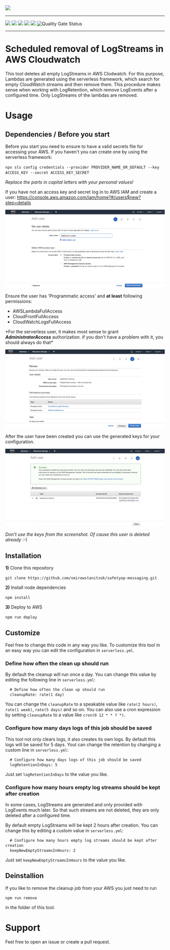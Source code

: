 <img src="https://devtoday-assets.s3.eu-central-1.amazonaws.com/devtoday_cl.png" width="400">

<hr>

![](https://img.shields.io/david/smirowstanitzok/logstream-cleanup) ![](https://img.shields.io/github/issues/smirowstanitzok/logstream-cleanup) ![](https://img.shields.io/github/license/smirowstanitzok/logstream-cleanup) ![](https://img.shields.io/github/package-json/v/smirowstanitzok/logstream-cleanup) ![](https://img.shields.io/badge/Code-TypeScript-informational?style=flat&logo=typescript&logoColor=white&color=2bbc8a) ![Quality Gate Status](https://sonarcloud.io/api/project_badges/measure?project=smirowstanitzok_logstream-cleanup&metric=alert_status)

<hr>

# Scheduled removal of LogStreams in AWS Cloudwatch

This tool deletes all empty LogStreams in AWS Clodwatch. For this purpose, Lambdas are generated using the serverless framework, which search for empty CloudWatch streams and then remove them. This procedure makes sense when working with LogRetention, which remove LogEvents after a configured time. Only LogStreams of the lambdas are removed.

# Usage

## Dependencies / Before you start

Before you start you need to ensure to have a valid secrets file for accessing your AWS. If you haven't you can create one by using the serverless framework:

`npx sls config credentials --provider PROVIDER_NAME_OR_DEFAULT --key ACCESS_KEY --secret ACCESS_KEY_SECRET`

_Replace the parts in capital letters with your personal values!_

If you have not an access key and secret log in to AWS IAM and create a user: https://console.aws.amazon.com/iam/home?#/users$new?step=details

![](blob/create.png?raw=true)

Ensure the user has 'Programmatic access' and **at least** following permissions:

- AWSLambdaFullAccess
- CloudFrontFullAccess
- CloudWatchLogsFullAccess

\*For the serverless user, it makes most sense to grant **_AdministratorAccess_** authorization. if you don't have a problem with it, you should always do that\*

![](blob/permissions.png?raw=true)

After the user have been created you can use the generated keys for your configuration.

![](blob/keys.png?raw=true)

_Don't use the keys from the screenshot. Of cause this user is deleted already_ :-)

## Installation

**1)** Clone this repository

`git clone https://github.com/smirowstanitzok/safetyop-messaging.git`

**2)** Install node dependencies

`npm install`

**3)** Deploy to AWS

`npm run deploy`

## Customize

Feel free to change this code in any way you like. To customize this tool in an easy way you can edit the configuration in `serverless.yml`.

### Define how often the clean up should run

By default the cleanup will run once a day. You can change this value by editing the following line in `serverless.yml`:

```
  # Define how often the clean up should run
  cleanupRate: rate(1 day)
```

You can change the `cleanupRate` to a speakable value like `rate(2 hours)`, `rate(1 week)`, `rate(5 days)` and so on. You can also use a cron expression by setting `cleanupRate` to a value like `cron(0 12 * * ? *)`.

### Configure how many days logs of this job should be saved

This tool not only clears logs, it also creates its own logs. By default this logs will be saved for 5 days. Yout can change the retention by changing a custom line in `serverless.yml`:

```
  # Configure how many days logs of this job should be saved
  logRetentionInDays: 5
```

Just set `logRetentionInDays` to the value you like.

### Configure how many hours empty log streams should be kept after creation

In some cases, LogStreams are generated and only provided with LogEvents much later. So that such streams are not deleted, they are only deleted after a configured time.

By default empty LogStreams will be kept 2 hours after creation. You can change this by editing a custom value in `serverless.yml`:

```
  # Configure how many hours empty log streams should be kept after creation
  keepNewEmptyStreamsInHours: 2
```

Just set `keepNewEmptyStreamsInHours` to the value you like.

## Deinstallion

If you like to remove the cleanup job from your AWS you just need to run

```
npm run remove
```

in the folder of this tool.

# Support

Feel free to open an issue or create a pull request.
